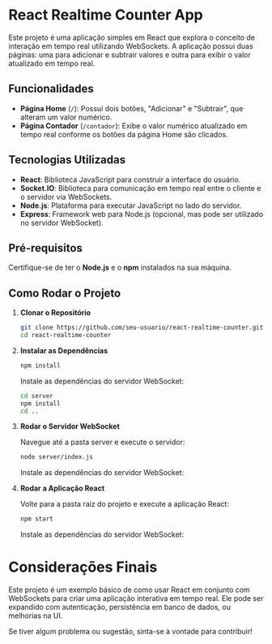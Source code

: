 # React Realtime Counter App

Este projeto é uma aplicação simples em React que explora o conceito de interação em tempo real utilizando WebSockets. A aplicação possui duas páginas: uma para adicionar e subtrair valores e outra para exibir o valor atualizado em tempo real.

## Funcionalidades

- **Página Home** (`/`): Possui dois botões, "Adicionar" e "Subtrair", que alteram um valor numérico.
- **Página Contador** (`/contador`): Exibe o valor numérico atualizado em tempo real conforme os botões da página Home são clicados.

## Tecnologias Utilizadas

- **React**: Biblioteca JavaScript para construir a interface do usuário.
- **Socket.IO**: Biblioteca para comunicação em tempo real entre o cliente e o servidor via WebSockets.
- **Node.js**: Plataforma para executar JavaScript no lado do servidor.
- **Express**: Framework web para Node.js (opcional, mas pode ser utilizado no servidor WebSocket).

## Pré-requisitos

Certifique-se de ter o **Node.js** e o **npm** instalados na sua máquina.

## Como Rodar o Projeto

1. **Clonar o Repositório**

   ```bash
   git clone https://github.com/seu-usuario/react-realtime-counter.git
   cd react-realtime-counter

   ```

2. **Instalar as Dependências**

   ```bash
   npm install
   ```

   Instale as dependências do servidor WebSocket:

   ```bash
   cd server
   npm install
   cd ..
   ```

3. **Rodar o Servidor WebSocket**

   Navegue até a pasta server e execute o servidor:

   ```bash
   node server/index.js
   ```

   Instale as dependências do servidor WebSocket:

4. **Rodar a Aplicação React**

   Volte para a pasta raiz do projeto e execute a aplicação React:

   ```bash
   npm start
   ```

   Instale as dependências do servidor WebSocket:

# Considerações Finais

Este projeto é um exemplo básico de como usar React em conjunto com WebSockets para criar uma aplicação interativa em tempo real. Ele pode ser expandido com autenticação, persistência em banco de dados, ou melhorias na UI.

Se tiver algum problema ou sugestão, sinta-se à vontade para contribuir!
